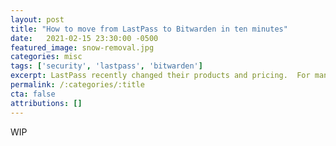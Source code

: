 ```yaml
---
layout: post
title: "How to move from LastPass to Bitwarden in ten minutes"
date:   2021-02-15 23:30:00 -0500
featured_image: snow-removal.jpg
categories: misc
tags: ['security', 'lastpass', 'bitwarden']
excerpt: LastPass recently changed their products and pricing.  For many users, switching to Bitwarden is a smart move that can be done surprisingly quickly.
permalink: /:categories/:title
cta: false
attributions: []
---
```


WIP
